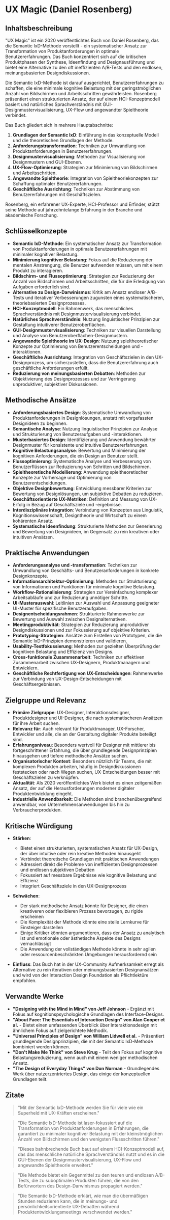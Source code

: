 # UX Magic (Daniel Rosenberg)

## Inhaltsbeschreibung
"UX Magic" ist ein 2020 veröffentlichtes Buch von Daniel Rosenberg, das die Semantic IxD-Methode vorstellt - ein systematischer Ansatz zur Transformation von Produktanforderungen in optimale Benutzererfahrungen. Das Buch konzentriert sich auf die kritischen Produktphasen der Synthese, Ideenfindung und Designausführung und bietet eine Alternative zu den oft ineffizienten A/B-Tests und den endlosen, meinungsbasierten Designdiskussionen.

Die Semantic IxD-Methode ist darauf ausgerichtet, Benutzererfahrungen zu schaffen, die eine minimale kognitive Belastung mit der geringstmöglichen Anzahl von Bildschirmen und Arbeitsschritten gewährleisten. Rosenberg präsentiert einen strukturierten Ansatz, der auf einem HCI-Konzeptmodell basiert und natürliches Sprachverständnis mit GUI-Designmustervisualisierung, UX-Flow und angewandter Spieltheorie verbindet.

Das Buch gliedert sich in mehrere Hauptabschnitte:

1. **Grundlagen der Semantic IxD**: Einführung in das konzeptuelle Modell und die theoretischen Grundlagen der Methode.
2. **Anforderungstransformation**: Techniken zur Umwandlung von Produktanforderungen in Benutzererfahrungen.
3. **Designmustervisualisierung**: Methoden zur Visualisierung von Designmustern und GUI-Ebenen.
4. **UX-Flow-Optimierung**: Strategien zur Minimierung von Bildschirmen und Arbeitsschritten.
5. **Angewandte Spieltheorie**: Integration von Spieltheoriekonzepten zur Schaffung optimaler Benutzererfahrungen.
6. **Geschäftliche Ausrichtung**: Techniken zur Abstimmung von Benutzererfahrungen mit Geschäftszielen.

Rosenberg, ein erfahrener UX-Experte, HCI-Professor und Erfinder, stützt seine Methode auf jahrzehntelange Erfahrung in der Branche und akademische Forschung.

## Schlüsselkonzepte
- **Semantic IxD-Methode**: Ein systematischer Ansatz zur Transformation von Produktanforderungen in optimale Benutzererfahrungen mit minimaler kognitiver Belastung.
- **Minimierung kognitiver Belastung**: Fokus auf die Reduzierung der mentalen Anstrengung, die Benutzer aufwenden müssen, um mit einem Produkt zu interagieren.
- **Bildschirm- und Flussoptimierung**: Strategien zur Reduzierung der Anzahl von Bildschirmen und Arbeitsschritten, die für die Erledigung von Aufgaben erforderlich sind.
- **Alternative zu Design-Darwinismus**: Kritik am Ansatz endloser A/B-Tests und iterativer Verbesserungen zugunsten eines systematischeren, theoriebasierten Designprozesses.
- **HCI-Konzeptmodell**: Ein Rahmenwerk, das menschliches Sprachverständnis mit Designmustervisualisierung verbindet.
- **Natürliches Sprachverständnis**: Nutzung linguistischer Prinzipien zur Gestaltung intuitiverer Benutzeroberflächen.
- **GUI-Designmustervisualisierung**: Techniken zur visuellen Darstellung und Analyse von Benutzeroberflächen-Designmustern.
- **Angewandte Spieltheorie im UX-Design**: Nutzung spieltheoretischer Konzepte zur Optimierung von Benutzerentscheidungen und -interaktionen.
- **Geschäftliche Ausrichtung**: Integration von Geschäftszielen in den UX-Designprozess, um sicherzustellen, dass die Benutzererfahrung auch geschäftliche Anforderungen erfüllt.
- **Reduzierung von meinungsbasierten Debatten**: Methoden zur Objektivierung des Designprozesses und zur Verringerung unproduktiver, subjektiver Diskussionen.

## Methodische Ansätze
- **Anforderungsbasiertes Design**: Systematische Umwandlung von Produktanforderungen in Designlösungen, anstatt mit vorgefassten Designideen zu beginnen.
- **Semantische Analyse**: Nutzung linguistischer Prinzipien zur Analyse und Strukturierung von Benutzeraufgaben und -interaktionen.
- **Musterbasiertes Design**: Identifizierung und Anwendung bewährter Designmuster für konsistente und intuitive Benutzererfahrungen.
- **Kognitive Belastungsanalyse**: Bewertung und Minimierung der kognitiven Anforderungen, die ein Design an Benutzer stellt.
- **Flussoptimierung**: Systematische Analyse und Verbesserung von Benutzerflüssen zur Reduzierung von Schritten und Bildschirmen.
- **Spieltheoretische Modellierung**: Anwendung spieltheoretischer Konzepte zur Vorhersage und Optimierung von Benutzerentscheidungen.
- **Objektive Designbewertung**: Entwicklung messbarer Kriterien zur Bewertung von Designlösungen, um subjektive Debatten zu reduzieren.
- **Geschäftsorientierte UX-Metriken**: Definition und Messung von UX-Erfolg in Bezug auf Geschäftsziele und -ergebnisse.
- **Interdisziplinäre Integration**: Verbindung von Konzepten aus Linguistik, Kognitionswissenschaft, Designtheorie und Wirtschaft zu einem kohärenten Ansatz.
- **Systematische Ideenfindung**: Strukturierte Methoden zur Generierung und Bewertung von Designideen, im Gegensatz zu rein kreativen oder intuitiven Ansätzen.

## Praktische Anwendungen
- **Anforderungsanalyse und -transformation**: Techniken zur Umwandlung von Geschäfts- und Benutzeranforderungen in konkrete Designkonzepte.
- **Informationsarchitektur-Optimierung**: Methoden zur Strukturierung von Informationen und Funktionen für minimale kognitive Belastung.
- **Workflow-Rationalisierung**: Strategien zur Vereinfachung komplexer Arbeitsabläufe und zur Reduzierung unnötiger Schritte.
- **UI-Musterauswahl**: Leitlinien zur Auswahl und Anpassung geeigneter UI-Muster für spezifische Benutzeraufgaben.
- **Designentscheidungsrahmen**: Strukturierte Rahmenwerke zur Bewertung und Auswahl zwischen Designalternativen.
- **Meetingproduktivität**: Strategien zur Reduzierung unproduktiver Designdiskussionen und zur Fokussierung auf objektive Kriterien.
- **Prototyping-Strategien**: Ansätze zum Erstellen von Prototypen, die die Semantic IxD-Prinzipien demonstrieren und validieren.
- **Usability-Testfokussierung**: Methoden zur gezielten Überprüfung der kognitiven Belastung und Effizienz von Designs.
- **Cross-funktionale Zusammenarbeit**: Techniken zur effektiven Zusammenarbeit zwischen UX-Designern, Produktmanagern und Entwicklern.
- **Geschäftliche Rechtfertigung von UX-Entscheidungen**: Rahmenwerke zur Verbindung von UX-Design-Entscheidungen mit Geschäftsergebnissen.

## Zielgruppe und Relevanz
- **Primäre Zielgruppe**: UX-Designer, Interaktionsdesigner, Produktdesigner und UI-Designer, die nach systematischeren Ansätzen für ihre Arbeit suchen.
- **Relevanz für**: Auch relevant für Produktmanager, UX-Forscher, Entwickler und alle, die an der Gestaltung digitaler Produkte beteiligt sind.
- **Erfahrungsniveau**: Besonders wertvoll für Designer mit mittlerer bis fortgeschrittener Erfahrung, die über grundlegende Designprinzipien hinausgehen und tiefere methodische Ansätze suchen.
- **Organisatorischer Kontext**: Besonders nützlich für Teams, die mit komplexen Produkten arbeiten, häufig in Designdiskussionen feststecken oder nach Wegen suchen, UX-Entscheidungen besser mit Geschäftszielen zu verknüpfen.
- **Aktualität**: Als 2020 veröffentlichtes Werk bietet es einen zeitgemäßen Ansatz, der auf die Herausforderungen moderner digitaler Produktentwicklung eingeht.
- **Industrielle Anwendbarkeit**: Die Methoden sind branchenübergreifend anwendbar, von Unternehmensanwendungen bis hin zu Verbraucherprodukten.

## Kritische Würdigung
- **Stärken**: 
  - Bietet einen strukturierten, systematischen Ansatz für UX-Design, der über intuitive oder rein kreative Methoden hinausgeht
  - Verbindet theoretische Grundlagen mit praktischen Anwendungen
  - Adressiert direkt die Probleme von ineffizienten Designprozessen und endlosen subjektiven Debatten
  - Fokussiert auf messbare Ergebnisse wie kognitive Belastung und Effizienz
  - Integriert Geschäftsziele in den UX-Designprozess

- **Schwächen**: 
  - Der stark methodische Ansatz könnte für Designer, die einen kreativeren oder flexibleren Prozess bevorzugen, zu rigide erscheinen
  - Die Komplexität der Methode könnte eine steile Lernkurve für Einsteiger darstellen
  - Einige Kritiker könnten argumentieren, dass der Ansatz zu analytisch ist und emotionale oder ästhetische Aspekte des Designs vernachlässigt
  - Die Anwendung der vollständigen Methode könnte in sehr agilen oder ressourcenbeschränkten Umgebungen herausfordernd sein

- **Einfluss**: Das Buch hat in der UX-Community Aufmerksamkeit erregt als Alternative zu rein iterativen oder meinungsbasierten Designansätzen und wird von der Interaction Design Foundation als Pflichtlektüre empfohlen.

## Verwandte Werke
- **"Designing with the Mind in Mind" von Jeff Johnson** - Ergänzt mit Fokus auf kognitionspsychologische Grundlagen des Interface-Designs.
- **"About Face: The Essentials of Interaction Design" von Alan Cooper et al.** - Bietet einen umfassenden Überblick über Interaktionsdesign mit ähnlichem Fokus auf zielgerichtete Methodik.
- **"Universal Principles of Design" von William Lidwell et al.** - Präsentiert grundlegende Designprinzipien, die mit der Semantic IxD-Methode kombiniert werden können.
- **"Don't Make Me Think" von Steve Krug** - Teilt den Fokus auf kognitive Belastungsreduzierung, wenn auch mit einem weniger methodischen Ansatz.
- **"The Design of Everyday Things" von Don Norman** - Grundlegendes Werk über nutzerzentriertes Design, das einige der konzeptuellen Grundlagen teilt.

## Zitate
> "Mit der Semantic IxD-Methode werden Sie für viele wie ein Superheld mit UX-Kräften erscheinen."

> "Die Semantic IxD-Methode ist laser-fokussiert auf die Transformation von Produktanforderungen in Erfahrungen, die garantiert zu minimaler kognitiver Belastung mit der kleinstmöglichen Anzahl von Bildschirmen und den wenigsten Flussschritten führen."

> "Dieses bahnbrechende Buch baut auf einem HCI-Konzeptmodell auf, das das menschliche natürliche Sprachverständnis nutzt und es in die GUI-Ebenen der Designmustervisualisierung, UX-Flow und angewandte Spieltheorie erweitert."

> "Die Methode bietet ein Gegenmittel zu den teuren und endlosen A/B-Tests, die zu suboptimalen Produkten führen, die von den Befürwortern des Design-Darwinismus propagiert werden."

> "Die Semantic IxD-Methode erklärt, wie man die übermäßigen Stunden reduzieren kann, die in meinungs- und persönlichkeitsorientierte UX-Debatten während Produktentwicklungsmeetings verschwendet werden."
